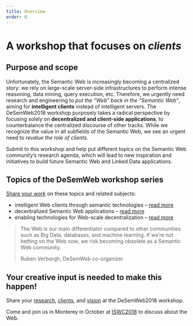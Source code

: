 ```yaml
---
title: Overview
order: 0
---
```

# A workshop that focuses on _clients_

## Purpose and scope
Unfortunately,
the Semantic Web is increasingly becoming a centralized story:
we rely on large-scale server-side infrastructures
to perform intense reasoning, data mining, query execution, etc.
Therefore, we urgently need research and engineering
to _put the “Web” back in the “Semantic Web”_,
aiming for **intelligent clients** instead of intelligent servers.
The DeSemWeb2018 workshop purposely takes a radical perspective
by focusing solely on **decentralized and client-side applications**,
to counterbalance the centralized discourse of other tracks.
While we recognize the value in all subfields of the Semantic Web,
we see an urgent need to _revalue the role of clients_.

Submit to this workshop and help
put different topics on the Semantic Web community’s research agenda,
which will lead to new inspiration and initiatives
to build future Semantic Web and Linked Data applications.

## Topics of the DeSemWeb workshop series
[Share your work](/contributions/) on these topics and related subjects:

- intelligent Web clients through semantic technologies
  – [read more](/topics/#clients)
- decentralized Semantic Web applications
  – [read more](/topics/#applications)
- enabling technologies for Web-scale decentralization
  – [read more](/topics/#technologies)

> The Web is our main differentiator compared to other communities
> such as Big Data, databases, and machine learning.
> If we’re not betting on the Web _now_,
> we risk becoming obsolete as a Semantic Web community.
>
> <footer>Ruben Verborgh, DeSemWeb co-organizer</footer>

## Your creative input is needed to make this happen!
Share your [research](/contributions/#research-articles),
[clients](/contributions/#client-challenge),
and [vision](/contributions/#vision-statements)
at the DeSemWeb2018 workshop.

Come and join us in Monterey in October at [ISWC2018](http://iswc2018.semanticweb.org/)
to discuss about the Web.
